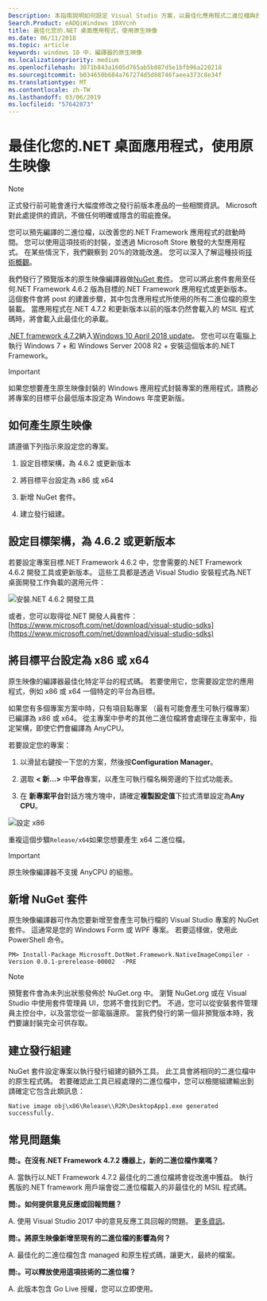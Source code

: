 ```yaml
---
Description: 本指南說明如何設定 Visual Studio 方案，以最佳化應用程式二進位檔與原生映像。
Search.Product: eADQiWindows 10XVcnh
title: 最佳化您的.NET 桌面應用程式，使用原生映像
ms.date: 06/11/2018
ms.topic: article
keywords: windows 10 中，編譯器的原生映像
ms.localizationpriority: medium
ms.openlocfilehash: 3071b843a1605d765ab5b087d5e1bfb96a220218
ms.sourcegitcommit: b034650b684a767274d5d88746faeea373c8e34f
ms.translationtype: MT
ms.contentlocale: zh-TW
ms.lasthandoff: 03/06/2019
ms.locfileid: "57642873"
---
```

# <a name="optimize-your-net-desktop-apps-with-native-images"></a>最佳化您的.NET 桌面應用程式，使用原生映像

> [!NOTE]
> 正式發行前可能會進行大幅度修改之發行前版本產品的一些相關資訊。 Microsoft 對此處提供的資訊，不做任何明確或隱含的瑕疵擔保。

您可以預先編譯的二進位檔，以改善您的.NET Framework 應用程式的啟動時間。 您可以使用這項技術的封裝，並透過 Microsoft Store 散發的大型應用程式。 在某些情況下，我們觀察到 20%的效能改進。 您可以深入了解這種技術[技術概觀](https://github.com/dotnet/coreclr/blob/master/Documentation/botr/readytorun-overview.md)。

我們發行了預覽版本的原生映像編譯器做[NuGet 套件](https://www.nuget.org/packages/Microsoft.DotNet.Framework.NativeImageCompiler)。 您可以將此套件套用至任何.NET Framework 4.6.2 版為目標的.NET Framework 應用程式或更新版本。 這個套件會將 post 的建置步驟，其中包含應用程式所使用的所有二進位檔的原生裝載。 當應用程式在.NET 4.7.2 和更新版本以前的版本仍然會載入的 MSIL 程式碼時，將會載入此最佳化的承載。

[.NET framework 4.7.2](https://blogs.msdn.microsoft.com/dotnet/2018/04/30/announcing-the-net-framework-4-7-2/)納入[Windows 10 April 2018 update](https://blogs.windows.com/windowsexperience/2018/04/30/how-to-get-the-windows-10-april-2018-update/)。 您也可以在電腦上執行 Windows 7 + 和 Windows Server 2008 R2 + 安裝這個版本的.NET Framework。

> [!IMPORTANT]
> 如果您想要產生原生映像封裝的 Windows 應用程式封裝專案的應用程式，請務必將專案的目標平台最低版本設定為 Windows 年度更新版。

## <a name="how-to-produce-native-images"></a>如何產生原生映像

請遵循下列指示來設定您的專案。

1. 設定目標架構，為 4.6.2 或更新版本

2. 將目標平台設定為 x86 或 x64 

3. 新增 NuGet 套件。

4. 建立發行組建。

## <a name="configure-the-target-framework-as-462-or-above"></a>設定目標架構，為 4.6.2 或更新版本

若要設定專案目標.NET Framework 4.6.2 中，您會需要的.NET Framework 4.6.2 開發工具或更新版本。 這些工具都是透過 Visual Studio 安裝程式為.NET 桌面開發工作負載的選用元件：

![安裝.NET 4.6.2 開發工具](images/desktop-to-uwp/install-4.6.2-devpack.png)

或者，您可以取得從.NET 開發人員套件： [https://www.microsoft.com/net/download/visual-studio-sdks](https://www.microsoft.com/net/download/visual-studio-sdks)

## <a name="configure-the-target-platform-as-x86-or-x64"></a>將目標平台設定為 x86 或 x64

原生映像的編譯器最佳化特定平台的程式碼。 若要使用它，您需要設定您的應用程式，例如 x86 或 x64 一個特定的平台為目標。

如果您有多個專案方案中時，只有項目點專案 （最有可能會產生可執行檔專案） 已編譯為 x86 或 x64。 從主專案中參考的其他二進位檔將會處理在主專案中，指定架構，即使它們會編譯為 AnyCPU。

若要設定您的專案：

1. 以滑鼠右鍵按一下您的方案，然後按**Configuration Manager**。

2. 選取 **< 新...>** 中**平台**專案，以產生可執行檔名稱旁邊的下拉式功能表。

3. 在 **新專案平台**對話方塊方塊中，請確定**複製設定值**下拉式清單設定為**Any CPU**。

![設定 x86](images/desktop-to-uwp/configure-x86.png)

重複這個步驟`Release/x64`如果您想要產生 x64 二進位檔。

>[!IMPORTANT]
> 原生映像編譯器不支援 AnyCPU 的組態。

## <a name="add-the-nuget-packages"></a>新增 NuGet 套件

原生映像編譯器可作為您要新增至會產生可執行檔的 Visual Studio 專案的 NuGet 套件。 這通常是您的 Windows Form 或 WPF 專案。 若要這樣做，使用此 PowerShell 命令。

```PS
PM> Install-Package Microsoft.DotNet.Framework.NativeImageCompiler -Version 0.0.1-prerelease-00002  -PRE
```

> [!NOTE]
> 預覽套件會為未列出狀態發佈於 NuGet.org 中。 瀏覽 NuGet.org 或在 Visual Studio 中使用套件管理員 UI，您將不會找到它們。 不過，您可以從安裝套件管理員主控台中，以及當您從一部電腦還原。 當我們發行的第一個非預覽版本時，我們要讓封裝完全可供存取。

## <a name="create-a-release-build"></a>建立發行組建

NuGet 套件設定專案以執行發行組建的額外工具。 此工具會將相同的二進位檔中的原生程式碼。
若要確認此工具已經處理的二進位檔中，您可以檢閱組建輸出到請確定它包含此類訊息：

```
Native image obj\x86\Release\\R2R\DesktopApp1.exe generated successfully.
```

## <a name="faq"></a>常見問題集

**問:。在沒有.NET Framework 4.7.2 機器上，新的二進位檔作業嗎？**

A. 當執行以.NET Framework 4.7.2 最佳化的二進位檔將會從改進中獲益。 執行舊版的.NET framework 用戶端會從二進位檔載入的非最佳化的 MSIL 程式碼。

**問:。如何提供意見反應或回報問題？**

A. 使用 Visual Studio 2017 中的意見反應工具回報的問題。 [更多資訊](https://docs.microsoft.com/visualstudio/ide/how-to-report-a-problem-with-visual-studio-2017)。

**問:。將原生映像新增至現有的二進位檔的影響為何？**

A. 最佳化的二進位檔包含 managed 和原生程式碼，讓更大，最終的檔案。

**問:。可以釋放使用這項技術的二進位檔？**

A. 此版本包含 Go Live 授權，您可以立即使用。
